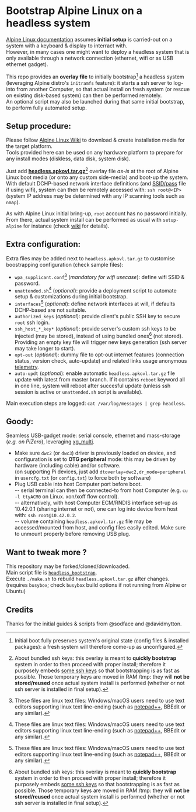# Bootstrap Alpine Linux on a headless system

[Alpine Linux documentation](https://docs.alpinelinux.org/user-handbook/0.1a/Installing/setup_alpine.html) assumes **initial setup** is carried-out on a system with a keyboard & display to interract with.\
However, in many cases one might want to deploy a headless system that is only available through a network connection (ethernet, wifi or as USB ethernet gadget).

This repo provides an **overlay file** to initially bootstrap[^1] a headless system (leveraging Alpine distro's `initramfs` feature): it starts a ssh server to log-into from another Computer, so that actual install on fresh system (or rescue on existing disk-based system) can then be performed remotely.\
An optional script may also be launched during that same initial bootstrap, to perform fully automated setup.


## Setup procedure:
Please follow [Alpine Linux Wiki](https://wiki.alpinelinux.org/wiki/Installation#Installation_Overview) to download & create installation media for the target platform.\
Tools provided here can be used on any hardware platform to prepare for any install modes (diskless, data disk, system disk).

Just add [**headless.apkovl.tar.gz**](https://is.gd/apkovl_master)[^2] overlay file *as-is* at the root of Alpine Linux boot media (or onto any custom side-media) and boot-up the system.\
With default DCHP-based network interface definitions (and [SSID/pass](#extra-configuration) file if using wifi), system can then be remotely accessed with: `ssh root@<IP>`\
(system IP address may be determined with any IP scanning tools such as `nmap`).

As with Alpine Linux initial bring-up, `root` account has no password initially.\
From there, actual system install can be performed as usual with `setup-alpine` for instance (check [wiki](https://wiki.alpinelinux.org/wiki/Alpine_setup_scripts#setup-alpine) for details).

## Extra configuration:
Extra files may be added next to `headless.apkovl.tar.gz` to customise boostrapping configuration (check sample files):
- `wpa_supplicant.conf`[^3] (*mandatory for wifi usecase*): define wifi SSID & password.
- `unattended.sh`[^3] (*optional*): provide a deployment script to automate setup & customizations during initial bootstrap.
- `interfaces`[^3] (*optional*): define network interfaces at will, if defaults DCHP-based are not suitable.
- `authorized_keys` (*optional*): provide client's public SSH key to secure `root` ssh login.
- `ssh_host_*_key*` (*optional*): provide server's custom ssh keys to be injected (may be stored), instead of using bundled ones[^2] (not stored). Providing an empty key file will trigger new keys generation (ssh server may take longer to start).
- `opt-out` (*optional*): dummy file to opt-out internet features (connection status, version check, auto-update) and related links usage anonymous [telemetry](https://is.gd/privacy.php).
- `auto-updt` (*optional*): enable automatic `headless.apkovl.tar.gz` file update with latest from master branch. If it contains `reboot` keyword all in one line, system will reboot after succesful update (unless ssh session is active or `unattended.sh` script is available).

Main execution steps are logged: `cat /var/log/messages | grep headless`.

## Goody:
Seamless USB-gadget mode: serial console, ethernet and mass-storage (*e.g. on PiZero*), leveraging [xg_multi](https://github.com/macmpi/xg_multi/).
- Make sure `dwc2` (or `dwc3`) driver is previously loaded on device, and configuration is set to **OTG peripheral** mode: this may be driven by hardware (including cable) and/or software.\
(on supporting Pi devices, just add `dtoverlay=dwc2,dr_mode=peripheral` in `usercfg.txt` (or `config.txt`) to force both by software)
- Plug USB cable into host Computer port before boot.\
-- serial terminal can then be connected-to from host Computer (e.g. `cu -l ttyACM0` on Linux. xon/xoff flow control).\
-- alternatively, with host Computer ECM/RNDIS interface set-up as 10.42.0.1 (sharing internet or not), one can log into device from host with: `ssh root@10.42.0.2`.\
-- volume containing `headless.apkovl.tar.gz` file may be accessed/mounted from host, and config files easily edited. Make sure to unmount properly before removing USB plug.

[^1]: Initial boot fully preserves system's original state (config files & installed packages): a fresh system will therefore come-up as unconfigured.

[^2]: About bundled ssh keys: this overlay is meant to **quickly bootstrap** system in order to then proceed with proper install; therefore it purposely embeds [some ssh keys](https://github.com/macmpi/alpine-linux-headless-bootstrap/tree/main/overlay/tmp/.trash) so that bootstrapping is as fast as possible. Those temporary keys are moved in RAM /tmp: they will **not be stored/reused** once actual system install is performed (whether or not ssh server is installed in final setup).

[^3]: These files are linux text files: Windows/macOS users need to use text editors supporting linux text line-ending (such as [notepad++](https://notepad-plus-plus.org/), BBEdit or any similar).


## Want to tweak more ?
This repository may be forked/cloned/downloaded.\
Main script file is [`headless_bootstrap`](https://github.com/macmpi/alpine-linux-headless-bootstrap/tree/main/overlay/usr/local/bin/headless_bootstrap).\
Execute `./make.sh` to rebuild `headless.apkovl.tar.gz` after changes.\
(requires `busybox`; check `busybox` build options if not running from Alpine or Ubuntu)


## Credits
Thanks for the initial guides & scripts from @sodface and @davidmytton.
